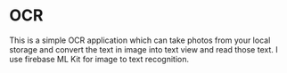 # OCR
This is a simple OCR application which can take photos from your local storage and convert the text in image into text view and read those text. I use firebase ML Kit for image to text recognition.
